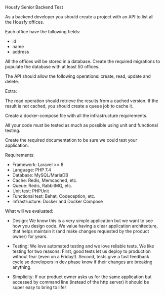 Housfy Senior Backend Test


As a backend developer you should create a project with an API to list all the Housfy offices.

Each office have the following fields:
- id
- name
- address

All the offices will be stored in a database.
Create the required migrations to populate the database with at least 50 offices.

The API should allow the following operations: create, read, update and delete.


Extra: 

The read operation should retrieve the results from a cached version.
If the result is not cached, you should create a queue job to cache it.

Create a docker-compose file with all the infrastructure requirements.

All your code must be tested as much as possible using unit and functional testing.

Create the required documentation to be sure we could test your application.


Requirements:

- Framework: Laravel >= 8
- Language: PHP 7.4
- Database: MySQL/MariaDB
- Cache: Redis, Memcached, etc.
- Queue: Redis, RabbitMQ, etc.
- Unit test: PHPUnit
- Functional test: Behat, Codeception, etc.
- Infrastructure: Docker and Docker Compose


What will we evaluated:

- Design: We know this is a very simple application but we want to see how you design code. We value having a clear application architecture, that helps maintain it (and make changes requested by the product owner) for years.

- Testing: We love automated testing and we love reliable tests. We like testing for two reasons: First, good tests let us deploy to production without fear (even on a Friday!). Second, tests give a fast feedback cycle so developers in dev phase know if their changes are breaking anything.

- Simplicity: If our product owner asks us for the same application but accessed by command line (instead of the http server) it should be super easy to bring to life!
